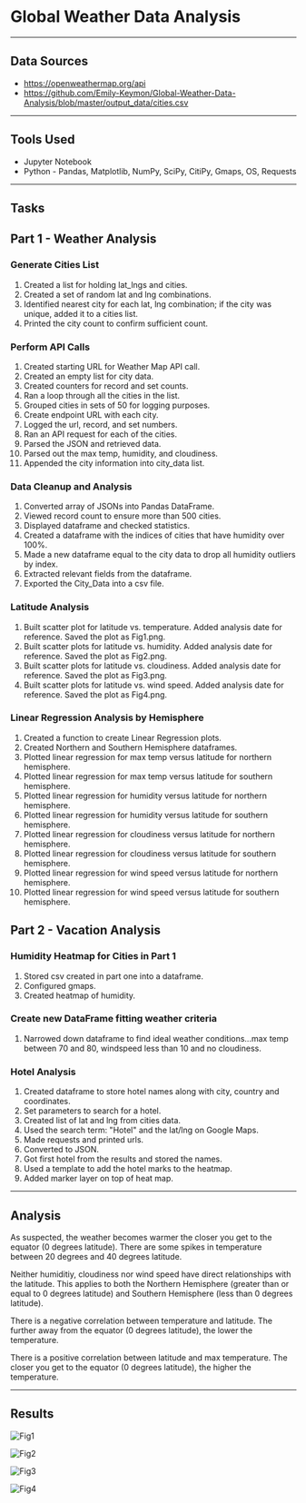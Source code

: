 # Global Weather Data Analysis


---
## Data Sources
* https://openweathermap.org/api
* https://github.com/Emily-Keymon/Global-Weather-Data-Analysis/blob/master/output_data/cities.csv

---
## Tools Used
* Jupyter Notebook
* Python - Pandas, Matplotlib, NumPy, SciPy, CitiPy, Gmaps, OS, Requests

---
## Tasks
## Part 1 - Weather Analysis
### Generate Cities List
1.  Created a list for holding lat_lngs and cities.
2.  Created a set of random lat and lng combinations.
3.  Identified nearest city for each lat, lng combination; if the city was unique, added it to a cities list.
4.  Printed the city count to confirm sufficient count.

### Perform API Calls
1.  Created starting URL for Weather Map API call.
2.  Created an empty list for city data.
3.  Created counters for record and set counts.
4.  Ran a loop through all the cities in the list.
5.  Grouped cities in sets of 50 for logging purposes.
6.  Create endpoint URL with each city.
7.  Logged the url, record, and set numbers.
8.  Ran an API request for each of the cities.
9.  Parsed the JSON and retrieved data.
10. Parsed out the max temp, humidity, and cloudiness.
11. Appended the city information into city_data list.

### Data Cleanup and Analysis
1.  Converted array of JSONs into Pandas DataFrame.
2.  Viewed record count to ensure more than 500 cities.
3.  Displayed dataframe and checked statistics.
4.  Created a dataframe with the indices of cities that have humidity over 100%.
5.  Made a new dataframe equal to the city data to drop all humidity outliers by index.
6.  Extracted relevant fields from the dataframe.
7.  Exported the City_Data into a csv file.

### Latitude Analysis
1.  Built scatter plot for latitude vs. temperature.  Added analysis date for reference.  Saved the plot as Fig1.png.
2.  Built scatter plots for latitude vs. humidity.  Added analysis date for reference.  Saved the plot as Fig2.png.
3.  Built scatter plots for latitude vs. cloudiness. Added analysis date for reference.  Saved the plot as Fig3.png.
4.  Built scatter plots for latitude vs. wind speed.  Added analysis date for reference.  Saved the plot as Fig4.png.

### Linear Regression Analysis by Hemisphere
1.  Created a function to create Linear Regression plots.
2.  Created Northern and Southern Hemisphere dataframes.
3.  Plotted linear regression for max temp versus latitude for northern hemisphere.
4.  Plotted linear regression for max temp versus latitude for southern hemisphere.
5.  Plotted linear regression for humidity versus latitude for northern hemisphere.
6.  Plotted linear regression for humidity versus latitude for southern hemisphere.
7.  Plotted linear regression for cloudiness versus latitude for northern hemisphere.
8.  Plotted linear regression for cloudiness versus latitude for southern hemisphere.
9.  Plotted linear regression for wind speed versus latitude for northern hemisphere.
10. Plotted linear regression for wind speed versus latitude for southern hemisphere.

## Part 2 - Vacation Analysis
### Humidity Heatmap for Cities in Part 1
1.  Stored csv created in part one into a dataframe.
2.  Configured gmaps.
3.  Created heatmap of humidity.

### Create new DataFrame fitting weather criteria
1.  Narrowed down dataframe to find ideal weather conditions...max temp between 70 and 80, windspeed less than 10 and no cloudiness.

###  Hotel Analysis
1.  Created dataframe to store hotel names along with city, country and coordinates.  
2.  Set parameters to search for a hotel.
3.  Created list of lat and lng from cities data.
4.  Used the search term: "Hotel" and the lat/lng on Google Maps.
5.  Made requests and printed urls.
6.  Converted to JSON.
7.  Got first hotel from the results and stored the names.
8.  Used a template to add the hotel marks to the heatmap.
9.  Added marker layer on top of heat map. 

---
## Analysis
As suspected, the weather becomes warmer the closer you get to the equator (0 degrees latitude). There are some spikes in temperature between 20 degrees and 40 degrees latitude.

Neither humiditiy, cloudiness nor wind speed have direct relationships with the latitude. This applies to both the Northern Hemisphere (greater than or equal to 0 degrees latitude) and Southern Hemisphere (less than 0 degrees latitude).

There is a negative correlation between temperature and latitude. The further away from the equator (0 degrees latitude), the lower the temperature.

There is a positive correlation between latitude and max temperature. The closer you get to the equator (0 degrees latitude), the higher the temperature.

---
## Results

![Fig1](https://user-images.githubusercontent.com/64673015/102723606-ba3a2100-42ce-11eb-8e89-72d0666ed3cc.png)

![Fig2](https://user-images.githubusercontent.com/64673015/102723613-c4f4b600-42ce-11eb-970f-dcba9b182597.png)

![Fig3](https://user-images.githubusercontent.com/64673015/102723619-cde58780-42ce-11eb-8549-316dafe6cd53.png)

![Fig4](https://user-images.githubusercontent.com/64673015/102723624-d5a52c00-42ce-11eb-931c-38d0c0743aff.png)



